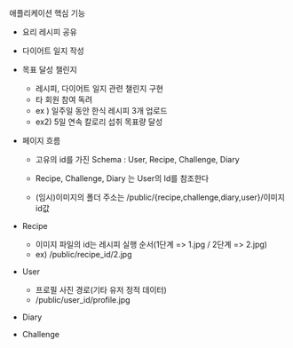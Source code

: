 애플리케이션 핵심 기능

- 요리 레시피 공유
- 다이어트 일지 작성
- 목표 달성 챌린지

  - 레시피, 다이어트 일지 관련 챌린지 구현
  - 타 회원 참여 독려
  - ex ) 일주일 동안 한식 레시피 3개 업로드
  - ex2) 5일 연속 칼로리 섭취 목표량 달성

- 페이지 흐름

  - 고유의 id를 가진 Schema : User, Recipe, Challenge, Diary
  - Recipe, Challenge, Diary 는 User의 Id를 참조한다

  - (임시)이미지의 폴더 주소는 /public/{recipe,challenge,diary,user}/이미지id값

- Recipe

  - 이미지 파일의 id는 레시피 실행 순서(1단계 => 1.jpg / 2단계 => 2.jpg)
  - ex) /public/recipe_id/2.jpg

- User
  - 프로필 사진 경로(기타 유저 정적 데이터)
  - /public/user_id/profile.jpg
- Diary

- Challenge
